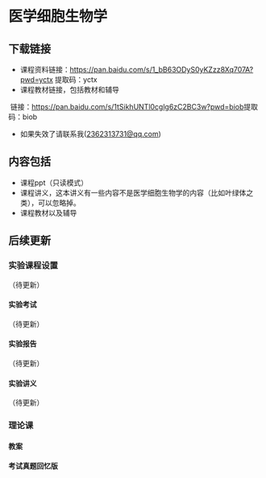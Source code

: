 # 医学细胞生物学

## 下载链接

- 课程资料链接：https://pan.baidu.com/s/1_bB63ODyS0yKZzz8Xq707A?pwd=yctx 
  提取码：yctx 
- 课程教材链接，包括教材和辅导

​		链接：https://pan.baidu.com/s/1tSikhUNTl0cglg6zC2BC3w?pwd=biob 
​		提取码：biob 


- 如果失效了请联系我(2362313731@qq.com)

## 内容包括

- 课程ppt（只读模式）
- 课程讲义，这本讲义有一些内容不是医学细胞生物学的内容（比如叶绿体之类），可以忽略掉。
- 课程教材以及辅导

## 后续更新

### 实验课程设置

（待更新）

#### 实验考试

（待更新）

#### 实验报告

（待更新）

#### 实验讲义

（待更新）

### 理论课

#### 教案

#### 考试真题回忆版